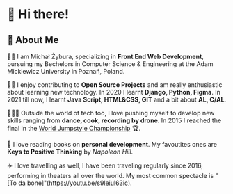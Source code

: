# 👋 Hi there! 


## 🚀 About Me 

🧑‍🎓 I am Michał Żybura, specializing in **Front End Web Development**, pursuing my Bechelors in Computer Science & Engineering at the Adam Mickiewicz University in Poznań, Poland.

🧑‍🏫 I enjoy contributing to **Open Source Projects** and am really enthusiastic about learning new technology. In 2020 I learnt **Django, Python, Figma**. In 2021 till now, I learnt **Java Script, HTML&CSS, GIT** and a bit about **AL, C/AL**.

🕺🍳🎥 Outside the world of tech too, I love pushing myself to develop new skills ranging from **dance, cook, recording by drone**. In 2015 I reached the final in the [World Jumpstyle Championship](https://youtu.be/wk1Tl1nGswg) 🏆. 

📖 I love reading books on **personal development**. My favoutites ones are **Keys to Positive Thinking** by *Napoleon Hill*. 

✈️ I love travelling as well, I have been traveling regularly since 2016, performing in theaters all over the world. My most common spectacle is "[To da bone]"(https://youtu.be/s9leiul63ic). 

